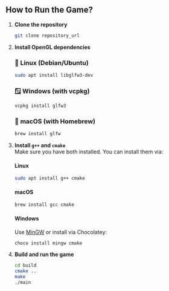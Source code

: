 ## How to Run the Game?

1. **Clone the repository**
   ```bash
   git clone repository_url
   ```

2. **Install OpenGL dependencies**

   ### 🔧 Linux (Debian/Ubuntu)
   ```bash
   sudo apt install libglfw3-dev
   ```

   ### 🪟 Windows (with vcpkg)
   ```bash
   vcpkg install glfw3
   ```

   ### 🍎 macOS (with Homebrew)
   ```bash
   brew install glfw
   ```

3. **Install `g++` and `cmake`**  
   Make sure you have both installed. You can install them via:

   #### Linux
   ```bash
   sudo apt install g++ cmake
   ```

   #### macOS
   ```bash
   brew install gcc cmake
   ```

   #### Windows  
   Use [MinGW](https://www.mingw-w64.org/) or install via Chocolatey:
   ```bash
   choco install mingw cmake
   ```

4. **Build and run the game**
   ```bash
   cd build
   cmake ..
   make
   ./main
   ```

